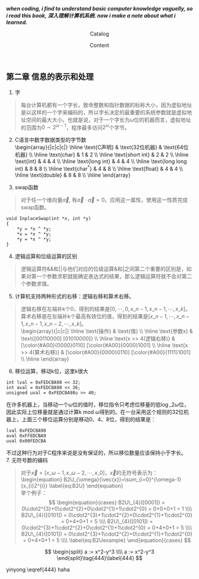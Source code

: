 ___when coding, i find to understand basic computer knowledge vaguelly, so i read this book, 深入理解计算机系统. now i make a note about what i learned.___


<p align="center"> Catalog </p>




<p align="center"> Content </p> </br>

## 第二章 信息的表示和处理


1. 字   
> 每台计算机都有一个字长，致命整数和指针数据的标称大小，因为虚拟地址是以这样的一个字来编码的，所以字长决定的最重要的系统参数就是虚拟地址空间的最大大小。也就是说，对于一个字长为$\omega$位的机器而言，虚拟地址的范围为$0{\sim}{2^{\omega-1}}$，程序最多访问$2^{\omega}$个字节。   

2. C语言中数字数据类型的字节数   
\begin{array}{|c|c|c|}
\hline
\text{C声明}            & \text{32位机器} & \text{64位机器} \\\\
\hline
\text{char}             & 1               & 2               \\\\
\hline
\text{short int}        & 2               & 2               \\\\
\hline
\text{int}              & 4               & 4               \\\\ 
\hline
\text{long int}         & 4               & 4               \\\\
\hline
\text{long long int}    & 8               & 8               \\\\
\hline
\text{char$^{\ast}$}    & 4               & 8               \\\\
\hline
\text{float}            & 4               & 4               \\\\
\hline
\text{double}           & 8               & 8               \\\\
\hline
\end{array}

3. swap函数
> 对于任一个维向量$\vec{a}$, 有$\vec{a} \cdot \vec{a}=0$。应用这一属性，使用这一性质完成swap函数。
```
void InplaceSwap(int *x, int *y)
{
    *y = *x ^ *y;
    *x = *x ^ *y;
    *y = *x ^ *y;
}
```
4. 逻辑运算和位级运算的区别   
> 逻辑运算符&&和||与他们对应的位级运算&和|之间第二个重要的区别是，如果对第一个参数求职就能确定表达式的结果，那么逻辑运算符就不会对第二个参数求值。  
5. 计算机支持两种形式的右移：逻辑右移和算术右移。
> 逻辑右移在左端补k个0，得到的结果是$[0, \cdots, 0, x\_{n-1}, x\_{n-1}, \cdots, x\_{k}]$。算术右移是在左端补k个最高有效位的值，得到的结果是$[x\_{n-1}, \cdots, x\_{n-1}, x\_{n-1}, x\_{n-2}, \cdots, x\_{k}]$。   
\begin{array}{|c|c|}
\hline
\text{操作}             & \text{值} \\\\
\hline
\text{参数x}            & \text{[00110000] [01010000]} \\\\
\hline
\text{x >> 4(逻辑右移)} & [\color{#A00}{0000}0110] [\color{#A00}{0000}1001] \\\\
\hline
\text{x >> 4(算术右移)} & [\color{#A00}{0000}0110] [\color{#A00}{1111}1001] \\\\
\hline
\end{array}   
6. 移位运算，移动k位，这里k很大
```
int lval = 0xFEDCBA98 << 32;
int aval = 0xFEDCBA98 << 36;
unsigned uval = 0xFEDCBA98u >> 40;
```
在许多机器上，当移动一个$\omega$位的值时，移位指令只考虑位移量的低$\log\_{2}{\omega}$位，因此实际上位移量就是通过计算k mod $\omega$得到的。在一台采用这个规则的32位机器上，上面三个移位运算分别是移动0、4、8位，得到的结果是：
```
lval 0xFEDCBA98
aval 0xFFEDCBA9
uval 0x00FEDCBA
```
不过这种行为对于C程序来说是没有保证的，所以移位数量应该保持小于字长。   
7. 无符号数的编码   
> 对于$\vec{x}=[x\_{\omega-1}, x\_{\omega-2}, \cdots, x\_{0}]$，$\vec{x}$的无符号表示为：
\begin{equation}
B2U\_{\omega}{\vec{x}}=\sum\_{i=0}^{\omega-1}{x\_{i}2^{i}}
\label{eq:B2U}
\end{equation}   
举个例子：  
$$
\begin{equation}{cases}
B2U\_{4}([0001]) = 0\cdot2^{3}+0\cdot2^{2}+0\cdot2^{1}+1\cdot2^{0} = 0+0+0+1 = 1   \\\\
B2U\_{4}([0101]) = 0\cdot2^{3}+1\cdot2^{2}+0\cdot2^{1}+1\cdot2^{0} = 0+4+0+1 = 5   \\\\
B2U\_{4}([0101]) = 0\cdot2^{3}+1\cdot2^{2}+0\cdot2^{1}+1\cdot2^{0} = 0+4+0+1 = 5    \\\\
B2U\_{4}([0101]) = 0\cdot2^{3}+1\cdot2^{2}+0\cdot2^{1}+1\cdot2^{0} = 0+4+0+1 = 5    \\\\
\label{eq:B2Uexample}
\end{equation}{cases}
$$

$$
\begin{split}
a := x^2-y^3 \\\\
a := x^2-y^3
\end{split}\tag{444}\label{444}
$$

yinyong \eqref{444} haha
